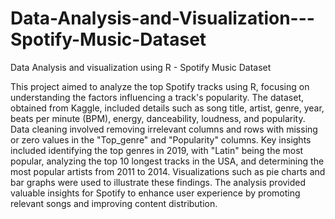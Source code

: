 # Data-Analysis-and-Visualization---Spotify-Music-Dataset
Data Analysis and visualization using R - Spotify Music Dataset

This project aimed to analyze the top Spotify tracks using R, focusing on understanding the factors influencing a track's popularity. The dataset, obtained from Kaggle, included details such as song title, artist, genre, year, beats per minute (BPM), energy, danceability, loudness, and popularity. Data cleaning involved removing irrelevant columns and rows with missing or zero values in the "Top_genre" and "Popularity" columns. Key insights included identifying the top genres in 2019, with "Latin" being the most popular, analyzing the top 10 longest tracks in the USA, and determining the most popular artists from 2011 to 2014. Visualizations such as pie charts and bar graphs were used to illustrate these findings. The analysis provided valuable insights for Spotify to enhance user experience by promoting relevant songs and improving content distribution.
